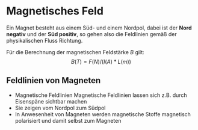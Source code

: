 # Magnetisches Feld
Ein Magnet besteht aus einem Süd- und einem Nordpol, dabei ist der **Nord negativ** und
der **Süd positiv**, so gehen also die Feldlinien gemäß der physikalischen Fluss Richtung.

Für die Berechnung der magnetischen Feldstärke $B$ gilt:
$$B(T)=F(N)/(I(A)*L(m))$$

## Feldlinien von Magneten
- Magnetische Feldlinien Magnetische Feldlinien lassen sich z.B. durch Eisenspäne sichtbar machen
- Sie zeigen vom Nordpol zum Südpol
- In Anwesenheit von Magneten werden magnetische Stoffe magnetisch polarisiert und damit selbst zum Magneten
